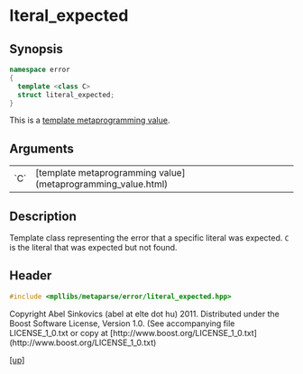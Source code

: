 # lteral_expected

## Synopsis

```cpp
namespace error
{
  template <class C>
  struct literal_expected;
}
```

This is a [template metaprogramming value](metaprogramming_value.html).

## Arguments

<table cellpadding='0' cellspacing='0'>
  <tr>
    <td>`C`</td>
    <td>[template metaprogramming value](metaprogramming_value.html)</td>
  </tr>
</table>

## Description

Template class representing the error that a specific literal was expected. `C`
is the literal that was expected but not found.

## Header

```cpp
#include <mpllibs/metaparse/error/literal_expected.hpp>
```

<p class="copyright">
Copyright Abel Sinkovics (abel at elte dot hu) 2011.
Distributed under the Boost Software License, Version 1.0.
(See accompanying file LICENSE_1_0.txt or copy at
[http://www.boost.org/LICENSE_1_0.txt](http://www.boost.org/LICENSE_1_0.txt)
</p>

[[up]](reference.html)

